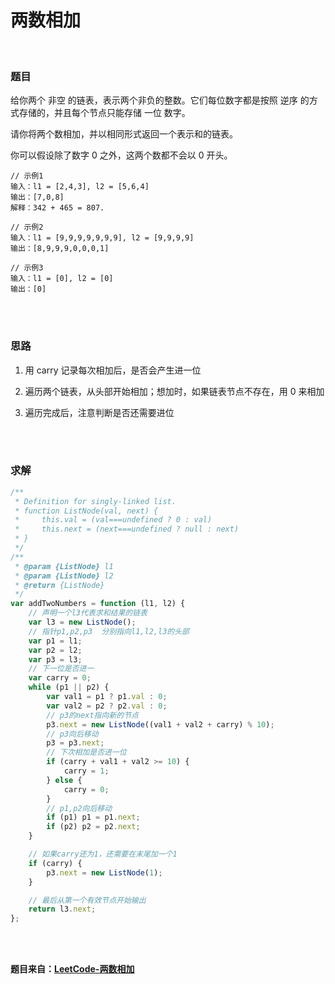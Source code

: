 # 两数相加

</br>

### 题目

给你两个 非空 的链表，表示两个非负的整数。它们每位数字都是按照 逆序 的方式存储的，并且每个节点只能存储 一位 数字。

请你将两个数相加，并以相同形式返回一个表示和的链表。

你可以假设除了数字 0 之外，这两个数都不会以 0 开头。

```
// 示例1
输入：l1 = [2,4,3], l2 = [5,6,4]
输出：[7,0,8]
解释：342 + 465 = 807.

// 示例2
输入：l1 = [9,9,9,9,9,9,9], l2 = [9,9,9,9]
输出：[8,9,9,9,0,0,0,1]

// 示例3
输入：l1 = [0], l2 = [0]
输出：[0]
```

</br>
</br>

### 思路

1. 用 carry 记录每次相加后，是否会产生进一位

2. 遍历两个链表，从头部开始相加；想加时，如果链表节点不存在，用 0 来相加

3. 遍历完成后，注意判断是否还需要进位

</br>
</br>

### 求解

```javascript
/**
 * Definition for singly-linked list.
 * function ListNode(val, next) {
 *     this.val = (val===undefined ? 0 : val)
 *     this.next = (next===undefined ? null : next)
 * }
 */
/**
 * @param {ListNode} l1
 * @param {ListNode} l2
 * @return {ListNode}
 */
var addTwoNumbers = function (l1, l2) {
    // 声明一个l3代表求和结果的链表
    var l3 = new ListNode();
    // 指针p1,p2,p3  分别指向l1,l2,l3的头部
    var p1 = l1;
    var p2 = l2;
    var p3 = l3;
    // 下一位是否进一
    var carry = 0;
    while (p1 || p2) {
        var val1 = p1 ? p1.val : 0;
        var val2 = p2 ? p2.val : 0;
        // p3的next指向新的节点
        p3.next = new ListNode((val1 + val2 + carry) % 10);
        // p3向后移动
        p3 = p3.next;
        // 下次相加是否进一位
        if (carry + val1 + val2 >= 10) {
            carry = 1;
        } else {
            carry = 0;
        }
        // p1,p2向后移动
        if (p1) p1 = p1.next;
        if (p2) p2 = p2.next;
    }

    // 如果carry还为1，还需要在末尾加一个1
    if (carry) {
        p3.next = new ListNode(1);
    }

    // 最后从第一个有效节点开始输出
    return l3.next;
};
```

</br>
</br>

**题目来自：[LeetCode-两数相加](https://leetcode-cn.com/problems/add-two-numbers/)**
